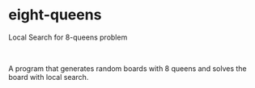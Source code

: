 # eight-queens
Local Search for 8-queens problem   

</br>

A program that generates random boards with 8 queens and solves the board with local search.
